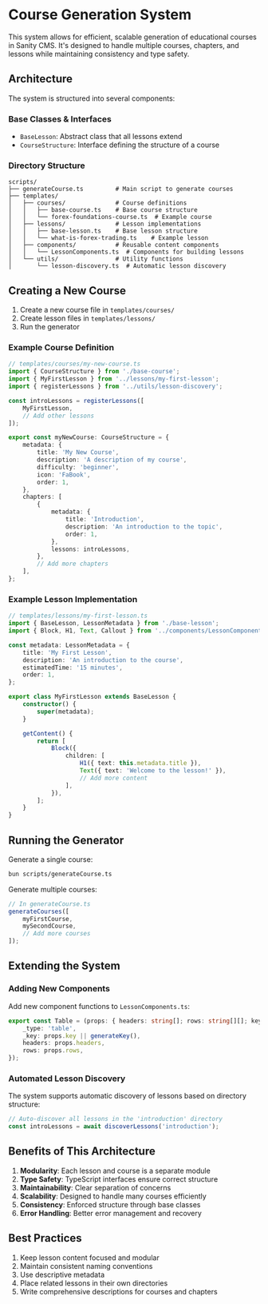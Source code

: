 # Course Generation System

This system allows for efficient, scalable generation of educational courses in Sanity CMS. It's designed to handle multiple courses, chapters, and lessons while maintaining consistency and type safety.

## Architecture

The system is structured into several components:

### Base Classes & Interfaces

- `BaseLesson`: Abstract class that all lessons extend
- `CourseStructure`: Interface defining the structure of a course

### Directory Structure

```
scripts/
├── generateCourse.ts         # Main script to generate courses
├── templates/
│   ├── courses/              # Course definitions
│   │   ├── base-course.ts    # Base course structure
│   │   └── forex-foundations-course.ts  # Example course
│   ├── lessons/              # Lesson implementations
│   │   ├── base-lesson.ts    # Base lesson structure
│   │   └── what-is-forex-trading.ts    # Example lesson
│   ├── components/           # Reusable content components
│   │   └── LessonComponents.ts  # Components for building lessons
│   └── utils/                # Utility functions
│       └── lesson-discovery.ts  # Automatic lesson discovery
```

## Creating a New Course

1. Create a new course file in `templates/courses/`
2. Create lesson files in `templates/lessons/`
3. Run the generator

### Example Course Definition

```typescript
// templates/courses/my-new-course.ts
import { CourseStructure } from './base-course';
import { MyFirstLesson } from '../lessons/my-first-lesson';
import { registerLessons } from '../utils/lesson-discovery';

const introLessons = registerLessons([
    MyFirstLesson,
    // Add other lessons
]);

export const myNewCourse: CourseStructure = {
    metadata: {
        title: 'My New Course',
        description: 'A description of my course',
        difficulty: 'beginner',
        icon: 'FaBook',
        order: 1,
    },
    chapters: [
        {
            metadata: {
                title: 'Introduction',
                description: 'An introduction to the topic',
                order: 1,
            },
            lessons: introLessons,
        },
        // Add more chapters
    ],
};
```

### Example Lesson Implementation

```typescript
// templates/lessons/my-first-lesson.ts
import { BaseLesson, LessonMetadata } from './base-lesson';
import { Block, H1, Text, Callout } from '../components/LessonComponents';

const metadata: LessonMetadata = {
    title: 'My First Lesson',
    description: 'An introduction to the course',
    estimatedTime: '15 minutes',
    order: 1,
};

export class MyFirstLesson extends BaseLesson {
    constructor() {
        super(metadata);
    }

    getContent() {
        return [
            Block({
                children: [
                    H1({ text: this.metadata.title }),
                    Text({ text: 'Welcome to the lesson!' }),
                    // Add more content
                ],
            }),
        ];
    }
}
```

## Running the Generator

Generate a single course:

```bash
bun scripts/generateCourse.ts
```

Generate multiple courses:

```typescript
// In generateCourse.ts
generateCourses([
    myFirstCourse,
    mySecondCourse,
    // Add more courses
]);
```

## Extending the System

### Adding New Components

Add new component functions to `LessonComponents.ts`:

```typescript
export const Table = (props: { headers: string[]; rows: string[][]; key?: string }) => ({
    _type: 'table',
    _key: props.key || generateKey(),
    headers: props.headers,
    rows: props.rows,
});
```

### Automated Lesson Discovery

The system supports automatic discovery of lessons based on directory structure:

```typescript
// Auto-discover all lessons in the 'introduction' directory
const introLessons = await discoverLessons('introduction');
```

## Benefits of This Architecture

1. **Modularity**: Each lesson and course is a separate module
2. **Type Safety**: TypeScript interfaces ensure correct structure
3. **Maintainability**: Clear separation of concerns
4. **Scalability**: Designed to handle many courses efficiently
5. **Consistency**: Enforced structure through base classes
6. **Error Handling**: Better error management and recovery

## Best Practices

1. Keep lesson content focused and modular
2. Maintain consistent naming conventions
3. Use descriptive metadata
4. Place related lessons in their own directories
5. Write comprehensive descriptions for courses and chapters
